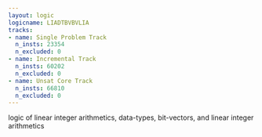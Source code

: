 ```yaml
---
layout: logic
logicname: LIADTBVBVLIA
tracks:
- name: Single Problem Track
  n_insts: 23354
  n_excluded: 0
- name: Incremental Track
  n_insts: 60202
  n_excluded: 0
- name: Unsat Core Track
  n_insts: 66810
  n_excluded: 0
---
```

logic of linear integer arithmetics, data-types, bit-vectors, and linear integer arithmetics